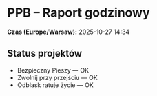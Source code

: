 # PPB – Raport godzinowy
**Czas (Europe/Warsaw):** 2025-10-27 14:34

## Status projektów
- Bezpieczny Pieszy — OK
- Zwolnij przy przejściu — OK
- Odblask ratuje życie — OK


